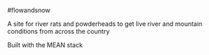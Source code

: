 #flowandsnow

A site for river rats and powderheads to get live river and mountain conditions from across the country

Built with the MEAN stack